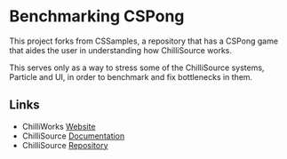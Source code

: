 Benchmarking CSPong
=========

This project forks from CSSamples, a repository that has a CSPong game that aides the user in understanding how ChilliSource works. 

This serves only as a way to stress some of the ChilliSource systems, Particle and UI, in order to benchmark and fix bottlenecks  in them.

Links
-----
* ChilliWorks [Website](http://chilli-works.com/)
* ChilliSource [Documentation](http://chilli-source.chilli-works.com/docs/)
* ChilliSource [Repository](https://github.com/ChilliWorks/ChilliSource)
